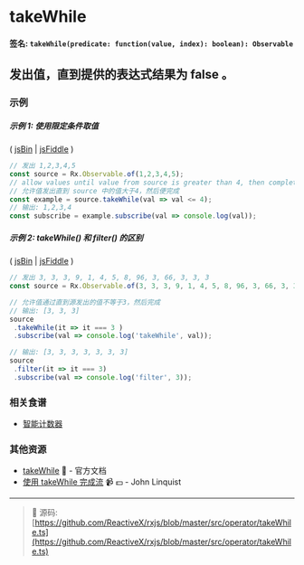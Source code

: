 # takeWhile

#### 签名: `takeWhile(predicate: function(value, index): boolean): Observable`

## 发出值，直到提供的表达式结果为 false 。

### 示例

##### 示例 1: 使用限定条件取值

( [jsBin](http://jsbin.com/zanefaqexu/1/edit?js,console) | [jsFiddle](https://jsfiddle.net/btroncone/yakd4jgc/) )

```js
// 发出 1,2,3,4,5
const source = Rx.Observable.of(1,2,3,4,5);
// allow values until value from source is greater than 4, then complete
// 允许值发出直到 source 中的值大于4，然后便完成
const example = source.takeWhile(val => val <= 4);
// 输出: 1,2,3,4
const subscribe = example.subscribe(val => console.log(val));
```

##### 示例 2: takeWhile() 和 filter() 的区别

( [jsBin](http://jsbin.com/yatoqurewi/1/edit?js,console) | [jsFiddle](https://jsfiddle.net/r497jgw3/1/) )

```js
// 发出 3, 3, 3, 9, 1, 4, 5, 8, 96, 3, 66, 3, 3, 3
const source = Rx.Observable.of(3, 3, 3, 9, 1, 4, 5, 8, 96, 3, 66, 3, 3, 3);

// 允许值通过直到源发出的值不等于3，然后完成
// 输出: [3, 3, 3]
source
 .takeWhile(it => it === 3 )
 .subscribe(val => console.log('takeWhile', val));

// 输出: [3, 3, 3, 3, 3, 3, 3]
source
 .filter(it => it === 3)
 .subscribe(val => console.log('filter', 3));
```

### 相关食谱

* [智能计数器](../../recipes/smartcounter.md)

### 其他资源

* [takeWhile](http://cn.rx.js.org/class/es6/Observable.js~Observable.html#instance-method-takeWhile) :newspaper: - 官方文档
* [使用 takeWhile 完成流](https://egghead.io/lessons/rxjs-completing-a-stream-with-takewhile?course=step-by-step-async-javascript-with-rxjs) :video_camera: :dollar: - John Linquist

---
> :file_folder: 源码:  [https://github.com/ReactiveX/rxjs/blob/master/src/operator/takeWhile.ts](https://github.com/ReactiveX/rxjs/blob/master/src/operator/takeWhile.ts)
